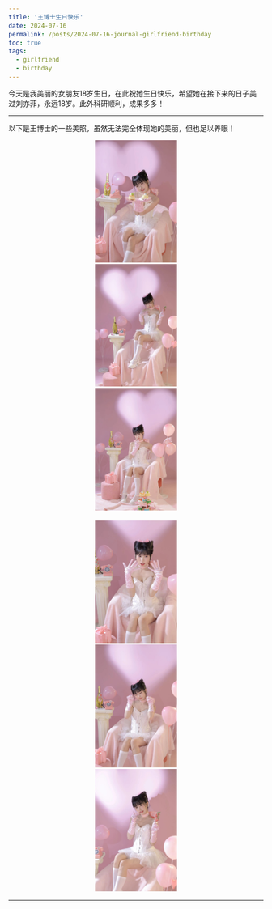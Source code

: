 ```yaml
---
title: '王博士生日快乐'
date: 2024-07-16
permalink: /posts/2024-07-16-journal-girlfriend-birthday
toc: true
tags:
  - girlfriend
  - birthday
---
```


今天是我美丽的女朋友18岁生日，在此祝她生日快乐，希望她在接下来的日子美过刘亦菲，永远18岁。此外科研顺利，成果多多！

------

以下是王博士的一些美照，虽然无法完全体现她的美丽，但也足以养眼！

<center class ='img'>
<div class='paper-box'><div class='paper-box-image'><div><div class="badge"></div><a href="images/post/Wang1.png"><img src='images/post/Wang1.png' alt="sym" width="32%"></a></div></div>
<div class='paper-box'><div class='paper-box-image'><div><div class="badge"></div><a href="images/post/Wang2.png"><img src='images/post/Wang2.png' alt="sym" width="32%"></a></div></div>
<div class='paper-box'><div class='paper-box-image'><div><div class="badge"></div><a href="images/post/Wang3.png"><img src='images/post/Wang3.png' alt="sym" width="32%"></a></div></div>
<br>
<div class='paper-box'><div class='paper-box-image'><div><div class="badge"></div><a href="images/post/Wang4.png"><img src='images/post/Wang4.png' alt="sym" width="32%"></a></div></div>
<div class='paper-box'><div class='paper-box-image'><div><div class="badge"></div><a href="images/post/Wang5.png"><img src='images/post/Wang5.png' alt="sym" width="32%"></a></div></div>
<div class='paper-box'><div class='paper-box-image'><div><div class="badge"></div><a href="images/post/Wang6.png"><img src='images/post/Wang6.png' alt="sym" width="32%"></a></div></div>
</center>  

------